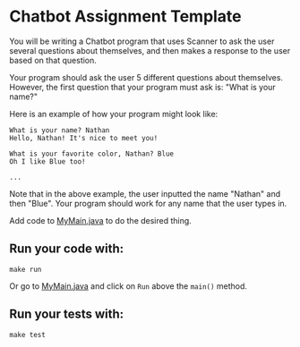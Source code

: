 # Chatbot Assignment Template

You will be writing a Chatbot program that uses Scanner to ask the user several questions
about themselves, and then makes a response to the user based on that question. 

Your program should ask the user 5 different questions about themselves. However, the 
first question that your program must ask is: "What is your name?"

Here is an example of how your program might look like:

```shell script
What is your name? Nathan
Hello, Nathan! It's nice to meet you!

What is your favorite color, Nathan? Blue
Oh I like Blue too!

... 
```

Note that in the above example, the user inputted the name "Nathan" and then "Blue". Your program should work
for any name that the user types in. 

Add code to [MyMain.java](src/main/java/MyClass.java) to do the desired thing.

## Run your code with:
```shell script
make run
```
Or go to [MyMain.java](src/main/java/MyMain.java) and click on `Run` above the `main()` method.

## Run your tests with:
```shell script
make test
```